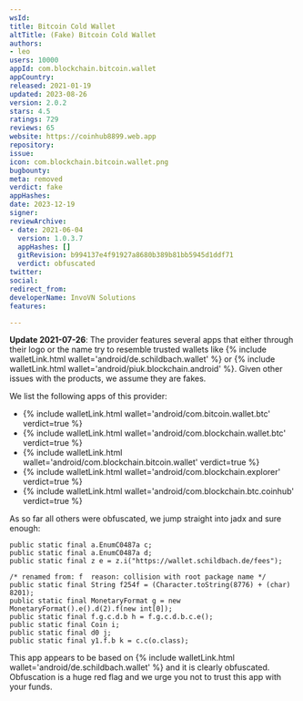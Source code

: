 ```yaml
---
wsId: 
title: Bitcoin Cold Wallet
altTitle: (Fake) Bitcoin Cold Wallet
authors:
- leo
users: 10000
appId: com.blockchain.bitcoin.wallet
appCountry: 
released: 2021-01-19
updated: 2023-08-26
version: 2.0.2
stars: 4.5
ratings: 729
reviews: 65
website: https://coinhub8899.web.app
repository: 
issue: 
icon: com.blockchain.bitcoin.wallet.png
bugbounty: 
meta: removed
verdict: fake
appHashes: 
date: 2023-12-19
signer: 
reviewArchive:
- date: 2021-06-04
  version: 1.0.3.7
  appHashes: []
  gitRevision: b994137e4f91927a8680b389b81bb5945d1ddf71
  verdict: obfuscated
twitter: 
social: 
redirect_from: 
developerName: InvoVN Solutions
features: 

---
```


**Update 2021-07-26**: The provider features several apps that either through
their logo or the name try to resemble trusted wallets like
{% include walletLink.html wallet='android/de.schildbach.wallet' %}
or
{% include walletLink.html wallet='android/piuk.blockchain.android' %}.
Given other issues with the products, we assume they are fakes.

We list the following apps of this provider:

* {% include walletLink.html wallet='android/com.bitcoin.wallet.btc' verdict=true %}
* {% include walletLink.html wallet='android/com.blockchain.wallet.btc' verdict=true %}
* {% include walletLink.html wallet='android/com.blockchain.bitcoin.wallet' verdict=true %}
* {% include walletLink.html wallet='android/com.blockchain.explorer' verdict=true %}
* {% include walletLink.html wallet='android/com.blockchain.btc.coinhub' verdict=true %}

As so far all others were obfuscated, we jump straight into jadx and sure
enough:

```
public static final a.EnumC0487a c;
public static final a.EnumC0487a d;
public static final z e = z.i("https://wallet.schildbach.de/fees");

/* renamed from: f  reason: collision with root package name */
public static final String f254f = (Character.toString(8776) + (char) 8201);
public static final MonetaryFormat g = new MonetaryFormat().e().d(2).f(new int[0]);
public static final f.g.c.d.b h = f.g.c.d.b.c.e();
public static final Coin i;
public static final d0 j;
public static final y1.f.b k = c.c(o.class);
```

This app appears to be based on
{% include walletLink.html wallet='android/de.schildbach.wallet' %}
and it is clearly obfuscated. Obfuscation is a huge red flag and we urge you not
to trust this app with your funds.
